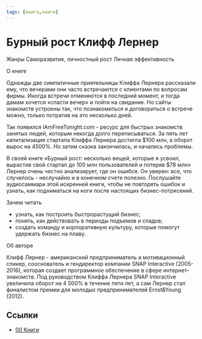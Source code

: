```yaml
---
tags: [книга,книги]
---
```

# Бурный рост Клифф Лернер

Жанры
Саморазвитие, личностный рост Личная эффективность

О книге

Однажды две симпатичные приятельницы Клиффа Лернера рассказали ему, что вечерами они часто встречаются с клиентами по вопросам фирмы. Иногда встречи отменяются в последний момент, и тогда дамам хочется «спасти вечер» и пойти на свидание. Но сайты знакомств устроены так, что познакомиться и договориться о встрече можно, только потратив на это несколько дней.

Так появился IAmFreeTonight.com - ресурс для быстрых знакомств занятых людей, которым некогда долго переписываться. За пять лет капитализация стартапа Клиффа Лернера достигла $100 млн, а оборот вырос на 4500%. Но затем сказка закончилась, и начались проблемы.

В своей книге «Бурный рост: несколько вещей, которые я усвоил, вырастив свой стартап до 100 млн пользователей и потеряв $78 млн» Лернер очень честно анализирует, где он ошибся. Он уверен: все, что случилось - неслучайно и в конечном счете полезно. Послушайте аудиосаммари этой искренней книги, чтобы не повторять ошибок и узнать, как подниматься на ноги после настоящих бизнес-потрясений.

Зачем читать

- узнать, как построить быстрорастущий бизнес;
- понять, как действовать в периоды подъемов и спадов;
- создать команду и корпоративную культуру, которые помогут удержать бизнес на плаву.

Об авторе

Клифф Лернер - американский предприниматель и мотивационный спикер, сооснователь и гендиректор компании SNAP Interactive (2005-2016), которая создает программное обеспечение в сфере интернет-знакомств. Под руководством Клиффа Лернера SNAP Interactive увеличила оборот на 4 500% в течение пяти лет, а сам Лернер стал финалистом премии для молодых предпринимателей Ernst&Young (2012).

## Ссылки

- [00 Книги](00%20%D0%9A%D0%BD%D0%B8%D0%B3%D0%B8.md)
